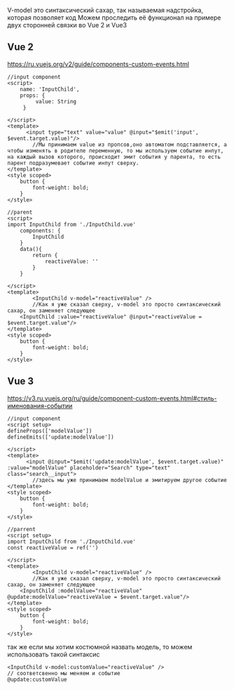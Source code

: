 V-model это синтаксический сахар, так называемая надстройка, которая позволяет код
Можем проследить её функционал на примере двух сторонней связки во Vue 2 и Vue3
## Vue 2
https://ru.vuejs.org/v2/guide/components-custom-events.html
```JS
//input component
<script>
	name: 'InputChild',
	props: {
		 value: String
	 }

</script> 
<template> 
	  <input type="text" value="value" @input="$emit('input', $event.target.value)"/>
		//Мы принимаем value из пропсов,оно автоматом подставляется, а чтобы изменять в родителе переменную, то мы используем событие инпут, на каждый вызов которого, происходит эмит события у парента, то есть парент подразумевает событие инпут сверху. 
</template> 
<style scoped> 
	button { 
		font-weight: bold; 
	} 
</style>
```

```JS
//parent
<script>
import InputChild from './InputChild.vue'
	components: {
		InputChild
	}
	data(){
		return {
			reactiveValue: ''
		}
	}

</script> 
<template> 
		<InputChild v-model="reactiveValue" />
		//Как я уже сказал сверху, v-model это просто синтаксический сахар, он заменяет следующее
	<InputChild :value="reactiveValue" @input="reactiveValue = $event.target.value"/>
</template> 
<style scoped> 
	button { 
		font-weight: bold; 
	} 
</style>
```


## Vue 3
https://v3.ru.vuejs.org/ru/guide/component-custom-events.html#стиль-именования-событии
```JS
//input component
<script setup>
defineProps(['modelValue'])
defineEmits(['update:modelValue'])

</script> 
<template> 
	  <input @input="$emit('update:modelValue', $event.target.value)" :value="modelValue" placeholder="Search" type="text" class="search__input">
		//здесь мы уже принимаем modelValue и эмитируем другое событие 
</template> 
<style scoped> 
	button { 
		font-weight: bold; 
	} 
</style>
```

```JS
//parrent
<script setup>
import InputChild from './InputChild.vue'
const reactiveValue = ref('')

</script> 
<template> 
		<InputChild v-model="reactiveValue" />
		//Как я уже сказал сверху, v-model это просто синтаксический сахар, он заменяет следующее
	<InputChild :modelValue="reactiveValue" @update:modelValue="reactiveValue = $event.target.value"/>
</template> 
<style scoped> 
	button { 
		font-weight: bold; 
	} 
</style>
```

так же если мы хотим костюмной назвать модель, то можем использовать такой синтаксис
```JS
<InputChild v-model:customValue="reactiveValue" />
// соответсвенно мы меняем и событие
@update:customValue

```

